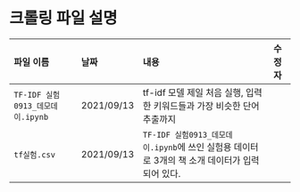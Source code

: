 # 크롤링 파일 설명

|파일 이름|날짜|내용|수정자
|:---------|:----|:----|:-----|
|`TF-IDF 실험0913_데모데이.ipynb`|2021/09/13|tf-idf 모델 제일 처음 실행, 입력한 키워드들과 가장 비슷한 단어 추출까지|
|`tf실험.csv`|2021/09/13|`TF-IDF 실험0913_데모데이.ipynb`에 쓰인 실험용 데이터로 3개의 책 소개 데이터가 입력되어 있다.|
